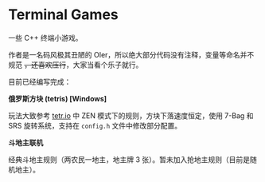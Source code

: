 # Terminal Games

一些 C++ 终端小游戏。

作者是一名码风极其丑陋的 OIer，所以绝大部分代码没有注释，变量等命名并不规范 ~~，还喜欢压行~~，大家当看个乐子就行。

目前已经编写完成：

**俄罗斯方块 (tetris) [Windows]**

玩法大致参考 [tetr.io](https://tetr.io/) 中 ZEN 模式下的规则，方块下落速度恒定，使用 7-Bag 和 SRS 旋转系统，支持在 `config.h` 文件中修改部分配置。

**斗地主联机**

经典斗地主规则（两农民一地主，地主牌 3 张）。暂未加入抢地主规则（目前是随机地主）。